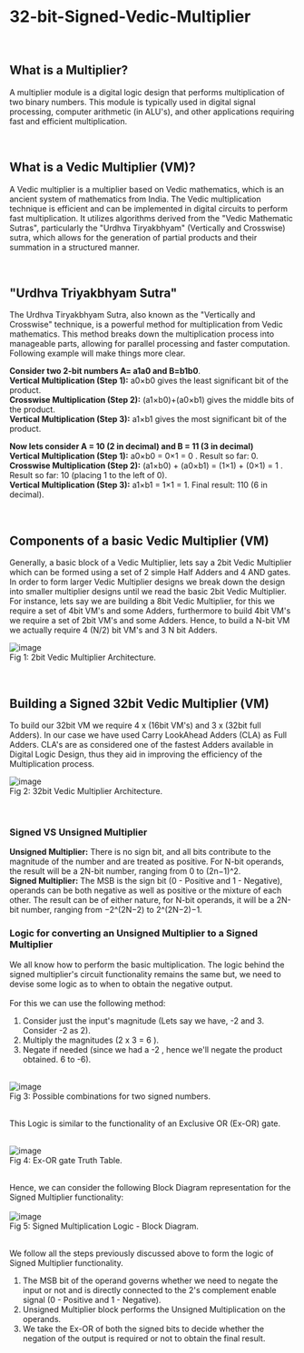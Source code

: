 # 32-bit-Signed-Vedic-Multiplier

<br>

## What is a Multiplier?
A multiplier module is a digital logic design that performs multiplication of two binary numbers. This module is typically used in digital signal processing, computer arithmetic (in ALU's), and other applications requiring fast and efficient multiplication.

<br>

## What is a Vedic Multiplier (VM)?
A Vedic multiplier is a multiplier based on Vedic mathematics, which is an ancient system of mathematics from India. The Vedic multiplication technique is efficient and can be implemented in digital circuits to perform fast multiplication. It utilizes algorithms derived from the "Vedic Mathematic Sutras", particularly the "Urdhva Tiryakbhyam" (Vertically and Crosswise) sutra, which allows for the generation of partial products and their summation in a structured manner.

<br>

## "Urdhva Triyakbhyam Sutra"
The Urdhva Tiryakbhyam Sutra, also known as the "Vertically and Crosswise" technique, is a powerful method for multiplication from Vedic mathematics. This method breaks down the multiplication process into manageable parts, allowing for parallel processing and faster computation. Following example will make things more clear. <br>

**Consider two 2-bit numbers A= a1a0 and B=b1b0**. <br>
**Vertical Multiplication (Step 1):** a0×b0 gives the least significant bit of the product.<br>
**Crosswise Multiplication (Step 2):** (a1×b0)+(a0×b1) gives the middle bits of the product.<br>
**Vertical Multiplication (Step 3):** a1×b1 gives the most significant bit of the product. <br>

**Now lets consider A = 10 (2 in decimal) and B = 11 (3 in decimal)** <br>
**Vertical Multiplication (Step 1):** a0×b0 = 0×1 = 0 . Result so far: 0.<br>
**Crosswise Multiplication (Step 2):** (a1×b0) + (a0×b1) = (1×1) + (0×1) = 1 . Result so far: 10 (placing 1 to the left of 0).<br>
**Vertical Multiplication (Step 3):** a1×b1 = 1×1 = 1. Final result: 110 (6 in decimal).


<br>

## Components of a basic Vedic Multiplier (VM)
Generally, a basic block of a Vedic Multiplier, lets say a 2bit Vedic Multiplier which can be formed using a set of 2 simple Half Adders and 4 AND gates. In order to form larger Vedic Multiplier designs we break down the design into smaller multiplier designs until we read the basic 2bit Vedic Multiplier. For instance, lets say we are building a 8bit Vedic Multiplier, for this we require a set of 4bit VM's and some Adders, furthermore to build 4bit VM's we require a set of 2bit VM's and some Adders. Hence, to build a N-bit VM we actually require 4 (N/2) bit VM's and 3 N bit Adders.

![image](https://github.com/user-attachments/assets/8068abf9-dc64-4182-997c-16ce95c3ad2c) <br> Fig 1: 2bit Vedic Multiplier Architecture.


<br>

## Building a Signed 32bit Vedic Multiplier (VM)
To build our 32bit VM we require 4 x (16bit VM's) and 3 x (32bit full Adders). In our case we have used Carry LookAhead Adders (CLA) as Full Adders. CLA's are as considered one of the fastest Adders available in Digital Logic Design, thus they aid in improving the efficiency of the Multiplication process.

![image](https://github.com/user-attachments/assets/9fd0f46b-378a-4c9e-ad2d-18c376a01a3a) <br> Fig 2: 32bit Vedic Multiplier Architecture.


<br>

### Signed VS Unsigned Multiplier
**Unsigned Multiplier:** There is no sign bit, and all bits contribute to the magnitude of the number and are treated as positive. For N-bit operands, the result will be a 2N-bit number, ranging from 0 to (2n−1)^2. <br>
**Signed Multiplier:** The MSB is the sign bit (0 - Positive and 1 - Negative), operands can be both negative as well as positive or the mixture of each other. The result can be of either nature, for N-bit operands, it will be a 2N-bit number, ranging from −2^(2N−2) to 2^(2N−2)−1. 

### Logic for converting an Unsigned Multiplier to a Signed Multiplier

We all know how to perform the basic multiplication. The logic behind the signed multiplier's circuit functionality remains the same but, we need to devise some logic as to when to obtain the negative output. <br><br>
For this we can use the following method: <br>
1. Consider just the input's magnitude (Lets say we have, -2 and 3. Consider -2 as 2). <br>
2. Multiply the magnitudes (2 x 3 = 6 ). <br>
3. Negate if needed (since we had a -2 , hence we'll negate the product obtained. 6 to -6).
<br><br>

![image](https://github.com/user-attachments/assets/840c8fce-8cfd-4ea7-a789-5302a6f304f7) <br> Fig 3: Possible combinations for two signed numbers. <br> <br>

This Logic is similar to the functionality of an Exclusive OR (Ex-OR) gate. <br><br>

![image](https://github.com/user-attachments/assets/c4a1b282-48fc-46eb-a558-2c47ad475771) <br> Fig 4: Ex-OR gate Truth Table. <br> <br>

Hence, we can consider the following Block Diagram representation for the Signed Multiplier functionality: <br><br>
![image](https://github.com/user-attachments/assets/a6824f20-568d-4e07-8986-79203f718471) <br> Fig 5: Signed Multiplication Logic - Block Diagram. <br> <br>

We follow all the steps previously discussed above to form the logic of Signed Multiplier functionality. <br>
1. The MSB bit of the operand governs whether we need to negate the input or not and is directly connected to the 2's complement enable signal (0 - Positive and 1 - Negative). <br>
2. Unsigned Multiplier block performs the Unsigned Multiplication on the operands. <br>
3. We take the Ex-OR of both the signed bits to decide whether the negation of the output is required or not to obtain the final result. <br>






